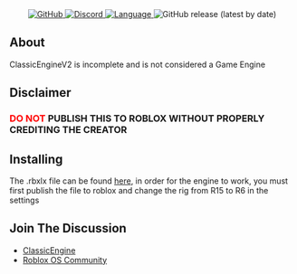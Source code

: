 <div align="center">
  <a href="https://github.com/Hoidberg/ClassicEngineV2/blob/master/LICENSE">
    <img alt="GitHub" src="https://img.shields.io/github/license/Hoidberg/ClassicEngineV2?style=flat-square">
  </a>
  <a href="https://discord.gg/uH4VPrr">
    <img alt="Discord" src="https://img.shields.io/badge/discord-ClassicEngine-blue?style=flat-square&logo=Discord">
  </a>
  <a href="https://www.lua.org/">
		<img alt="Language" src="https://img.shields.io/badge/language-lua-lightgrey?style=flat-square&logo=lua">
	</a>
	<img alt="GitHub release (latest by date)" src="https://img.shields.io/github/v/release/Hoidberg/ClassicEngineV2?style=flat-square&logo=GitHub">
</div>

## About
<p>ClassicEngineV2 is incomplete and is not considered a Game Engine</p>

## Disclaimer
<h3><b style="color:red;">DO NOT</b> PUBLISH THIS TO ROBLOX WITHOUT PROPERLY CREDITING THE CREATOR</h3>

## Installing
<p>The .rbxlx file can be found <a href="https://github.com/Hoidberg/ClassicEngineV2/releases/tag/v0.5.1">here</a>, in order for the engine to work, you must first publish the file to roblox and change the rig from R15 to R6 in the settings</p>

## Join The Discussion
* <a href="https://discord.gg/uH4VPrr">ClassicEngine</a>
* <a href="https://discord.gg/mhtGUS8">Roblox OS Community</a>
